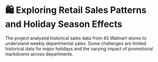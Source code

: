 # 🛍️ Exploring Retail Sales Patterns and Holiday Season Effects

The project analyzed historical sales data from 45 Walmart stores to understand weekly departmental sales. Some challenges are limited historical data for major holidays and the varying impact of promotional markdowns across departments.
